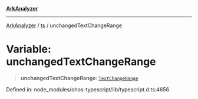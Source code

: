 [**ArkAnalyzer**](../../../../README.md)

***

[ArkAnalyzer](../../../../globals.md) / [ts](../README.md) / unchangedTextChangeRange

# Variable: unchangedTextChangeRange

> **unchangedTextChangeRange**: [`TextChangeRange`](../interfaces/TextChangeRange.md)

Defined in: node\_modules/ohos-typescript/lib/typescript.d.ts:4656

